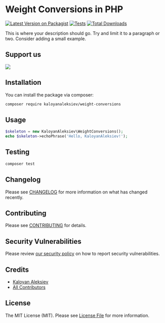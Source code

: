 # Weight Conversions in PHP

[![Latest Version on Packagist](https://img.shields.io/packagist/v/kaloyanaleksiev/weight-conversions.svg?style=flat-square)](https://packagist.org/packages/kaloyanaleksiev/weight-conversions)
[![Tests](https://img.shields.io/github/actions/workflow/status/kaloyanaleksiev/weight-conversions/run-tests.yml?branch=main&label=tests&style=flat-square)](https://github.com/kaloyanaleksiev/weight-conversions/actions/workflows/run-tests.yml)
[![Total Downloads](https://img.shields.io/packagist/dt/kaloyanaleksiev/weight-conversions.svg?style=flat-square)](https://packagist.org/packages/kaloyanaleksiev/weight-conversions)

This is where your description should go. Try and limit it to a paragraph or two. Consider adding a small example.

## Support us
[<img src="https://github-ads.s3.eu-central-1.amazonaws.com/support-ukraine.svg?t=1" />](https://supportukrainenow.org)

## Installation

You can install the package via composer:

```bash
composer require kaloyanaleksiev/weight-conversions
```

## Usage

```php
$skeleton = new KaloyanAleksiev\WeightConversions();
echo $skeleton->echoPhrase('Hello, KaloyanAleksiev!');
```

## Testing

```bash
composer test
```

## Changelog

Please see [CHANGELOG](CHANGELOG.md) for more information on what has changed recently.

## Contributing

Please see [CONTRIBUTING](https://github.com/spatie/.github/blob/main/CONTRIBUTING.md) for details.

## Security Vulnerabilities

Please review [our security policy](../../security/policy) on how to report security vulnerabilities.

## Credits

- [Kaloyan Aleksiev](https://github.com/KaloyanAleksiev)
- [All Contributors](../../contributors)

## License

The MIT License (MIT). Please see [License File](LICENSE.md) for more information.
